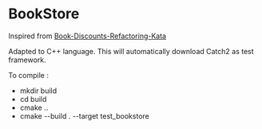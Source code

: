# BookStore

Inspired from [Book-Discounts-Refactoring-Kata](https://github.com/codecop/Book-Discounts-Refactoring-Kata)

Adapted to C++ language. This will automatically download Catch2 as test framework.

To compile :
- mkdir build 
- cd build
- cmake ..
- cmake --build . --target test_bookstore